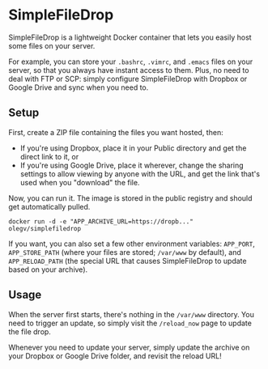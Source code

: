 SimpleFileDrop
==============
SimpleFileDrop is a lightweight Docker container that lets you easily host some
files on your server.

For example, you can store your `.bashrc`, `.vimrc`, and `.emacs` files on your
server, so that you always have instant access to them. Plus, no need to deal
with FTP or SCP: simply configure SimpleFileDrop with Dropbox or Google Drive
and sync when you need to.

Setup
-----
First, create a ZIP file containing the files you want hosted, then:

- If you're using Dropbox, place it in your Public directory and get the direct
  link to it, or
- If you're using Google Drive, place it wherever, change the sharing settings
  to allow viewing by anyone with the URL, and get the link that's used when you
  "download" the file.

Now, you can run it. The image is stored in the public registry and should get
automatically pulled.

    docker run -d -e "APP_ARCHIVE_URL=https://dropb..." olegv/simplefiledrop

If you want, you can also set a few other environment variables: `APP_PORT`,
`APP_STORE_PATH` (where your files are stored; `/var/www` by default), and
`APP_RELOAD_PATH` (the special URL that causes SimpleFileDrop to update based on
your archive).

Usage
-----
When the server first starts, there's nothing in the `/var/www` directory. You
need to trigger an update, so simply visit the `/reload_now` page to update the
file drop.

Whenever you need to update your server, simply update the archive on your
Dropbox or Google Drive folder, and revisit the reload URL!
